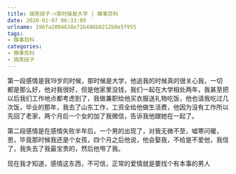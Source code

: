 ```yaml
---
title: 搞笑段子->那时候是大学 | 糗事百科
date: 2020-01-07 06:33:09
urlname: 196fa2094638e72b496b0212b0e5f955
tags: 
- 糗事百科
categories:
- 糗事百科
- 搞笑段子
---
```

第一段感情是我19岁的时候，那时候是大学，他追我的时候真的很关心我，一切都是那么好，他对我很好，但是他家里没钱，我们一起在大学相处两年，我甚至把以后我们工作地点都考虑到了，我做兼职给他买衣服送礼物吃饭，他也请我吃过几次饭，毕业的那年，我去了山东工作，工资全给他做生活费，他因为没有工作所以先回了老家，两个月后一个女的加了我微信，告诉我他跟她在一起了。

第二段感情是在感情失败半年后，一个男的出现了，对我无微不至，嘘寒问暖，恩，毕竟那时候我还是个女孩，四个月之后他说，他会娶我，不给是不爱他，我信了，我失去了我最宝贵的，然后他甩了我。

现在我才知道，感情这东西，不可信，正常的爱情就是要找个有本事的男人


